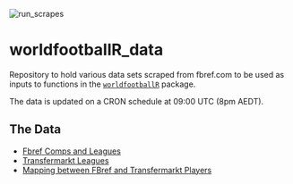 <!-- badges: start -->
![run_scrapes](https://github.com/JaseZiv/worldfootballR_data/workflows/run_extracts/badge.svg)
<!-- badges: end -->

# worldfootballR_data
Repository to hold various data sets scraped from fbref.com to be used as inputs to functions in the [`worldfootballR`](https://github.com/JaseZiv/worldfootballR) package.


The data is updated  on a CRON schedule at 09:00 UTC (8pm AEDT).


## The Data

* [Fbref Comps and Leagues](https://github.com/JaseZiv/worldfootballR_data/raw/master/raw-data/all_leages_and_cups/all_competitions.csv)
* [Transfermarkt Leagues](https://github.com/JaseZiv/worldfootballR_data/raw/master/raw-data/transfermarkt_leagues/main_comp_seasons.csv)
* [Mapping between FBref and Transfermarkt Players]()